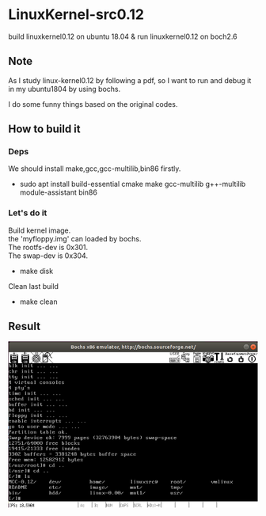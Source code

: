 # LinuxKernel-src0.12
build linuxkernel0.12 on ubuntu 18.04 &amp; run linuxkernel0.12 on boch2.6


## Note
As I study linux-kernel0.12 by following a pdf, so I want to run and debug it in my ubuntu1804 by using bochs.</br>

I do some funny things based on the original codes.


## How to build it
### Deps
We should install make,gcc,gcc-multilib,bin86 firstly.
- sudo apt install build-essential cmake make gcc-multilib g++-multilib module-assistant bin86

### Let's do it
Build kernel image. </br>
the 'myfloppy.img' can loaded by bochs. </br>
The rootfs-dev is 0x301.</br>
The swap-dev is 0x304.
- make disk



Clean last build
- make clean

## Result
![result image](./result.png)